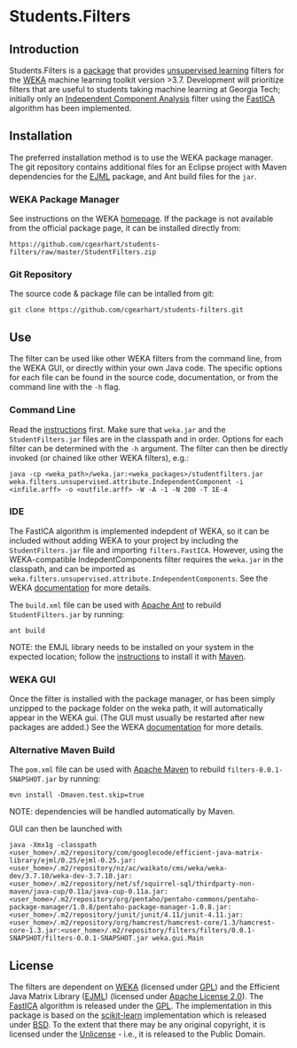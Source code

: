 # Students.Filters

## Introduction

Students.Filters is a [package](http://weka.wikispaces.com/Packages) that provides [unsupervised learning](http://en.wikipedia.org/wiki/Unsupervised_learning) filters for the [WEKA](http://www.cs.waikato.ac.nz/~ml/weka/index.html) machine learning toolkit version >3.7. Development will prioritize filters that are useful to students taking machine learning at Georgia Tech; initially only an [Independent Component Analysis](http://en.wikipedia.org/wiki/Independent_component_analysis) filter using the [FastICA](http://research.ics.aalto.fi/ica/newindex.shtml) algorithm has been implemented.

## Installation

The preferred installation method is to use the WEKA package manager. The git repository contains additional files for an Eclipse project with Maven dependencies for the [EJML](https://code.google.com/p/efficient-java-matrix-library/) package, and Ant build files for the `jar`.

### WEKA Package Manager

See instructions on the WEKA [homepage](http://weka.wikispaces.com/How+do+I+use+the+package+manager%3F). If the package is not available from the official package page, it can be installed directly from: 

    https://github.com/cgearhart/students-filters/raw/master/StudentFilters.zip

### Git Repository

The source code & package file can be intalled from git:

    git clone https://github.com/cgearhart/students-filters.git

## Use

The filter can be used like other WEKA filters from the command line, from the WEKA GUI, or directly within your own Java code. The specific options for each file can be found in the source code, documentation, or from the command line with the `-h` flag.

### Command Line

Read the [instructions](http://weka.wikispaces.com/How+do+I+use+WEKA+from+command+line%3F) first. Make sure that `weka.jar` and the `StudentFilters.jar` files are in the classpath and in order. Options for each filter can be determined with the `-h` argument. The filter can then be directly invoked (or chained like other WEKA filters), e.g.:

    java -cp <weka_path>/weka.jar:<weka_packages>/studentfilters.jar weka.filters.unsupervised.attribute.IndependentComponent -i <infile.arff> -o <outfile.arff> -W -A -1 -N 200 -T 1E-4

### IDE

The FastICA algorithm is implemented indepdent of WEKA, so it can be included without adding WEKA to your project by including the `StudentFilters.jar` file and importing `filters.FastICA`. However, using the WEKA-compatible IndepdentComponents filter  requires the `weka.jar` in the classpath, and can be imported as `weka.filters.unsupervised.attribute.IndependentComponents`. See the WEKA [documentation](http://weka.wikispaces.com/Use+WEKA+in+your+Java+code) for more details.

The `build.xml` file can be used with [Apache Ant](http://ant.apache.org/) to rebuild `StudentFilters.jar` by running:

    ant build

NOTE: the EMJL library needs to be installed on your system in the expected location; follow the [instructions](https://code.google.com/p/efficient-java-matrix-library/) to install it with [Maven](http://maven.apache.org/).

### WEKA GUI

Once the filter is installed with the package manager, or has been simply unzipped to the package folder on the weka path, it will automatically appear in the WEKA gui. (The GUI must usually be restarted after new packages are added.) See the WEKA [documentation](http://weka.wikispaces.com/How+do+I+use+the+package+manager%3F) for more details.

### Alternative Maven Build

The `pom.xml` file can be used with [Apache Maven](http://maven.apache.org/) to rebuild `filters-0.0.1-SNAPSHOT.jar` by running:

    mvn install -Dmaven.test.skip=true

NOTE: dependencies will be handled automatically by Maven.

GUI can then be launched with

	java -Xmx1g -classpath <user_home>/.m2/repository/com/googlecode/efficient-java-matrix-library/ejml/0.25/ejml-0.25.jar:<user_home>/.m2/repository/nz/ac/waikato/cms/weka/weka-dev/3.7.10/weka-dev-3.7.10.jar:<user_home>/.m2/repository/net/sf/squirrel-sql/thirdparty-non-maven/java-cup/0.11a/java-cup-0.11a.jar:<user_home>/.m2/repository/org/pentaho/pentaho-commons/pentaho-package-manager/1.0.8/pentaho-package-manager-1.0.8.jar:<user_home>/.m2/repository/junit/junit/4.11/junit-4.11.jar:<user_home>/.m2/repository/org/hamcrest/hamcrest-core/1.3/hamcrest-core-1.3.jar:<user_home>/.m2/repository/filters/filters/0.0.1-SNAPSHOT/filters-0.0.1-SNAPSHOT.jar weka.gui.Main

## License

The filters are dependent on [WEKA](http://www.cs.waikato.ac.nz/~ml/weka/index.html) (licensed under [GPL](http://www.gnu.org/licenses/gpl.html)) and the Efficient Java Matrix Library ([EJML](https://code.google.com/p/efficient-java-matrix-library/)) (licensed under [Apache License 2.0](http://www.apache.org/licenses/LICENSE-2.0)). The [FastICA](http://research.ics.aalto.fi/ica/newindex.shtml) algorithm is released under the [GPL](http://research.ics.aalto.fi/ica/fastica/about.shtml). The implementation in this package is based on the [scikit-learn](http://scikit-learn.org/stable/index.html) implementation which is released under [BSD](https://github.com/scikit-learn/scikit-learn/blob/master/COPYING). To the extent that there may be any original copyright, it is licensed under the [Unlicense](http://unlicense.org/) - i.e., it is released to the Public Domain.